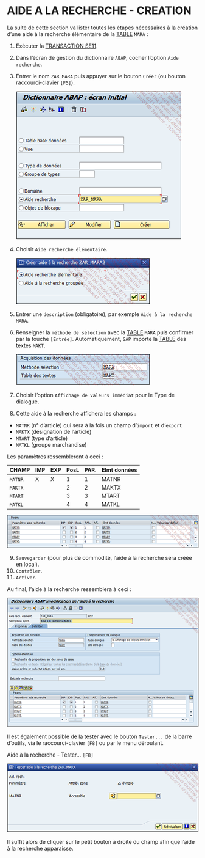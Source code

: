# **AIDE A LA RECHERCHE - CREATION**

La suite de cette section va lister toutes les étapes nécessaires à la création d’une aide à la recherche élémentaire de la [TABLE](../09_Tables_DB/01_Tables.md) `MARA` :

1. Exécuter la [TRANSACTION SE11](../22_Transactions/TCODE_SE11.md).

2. Dans l’écran de gestion du dictionnaire `ABAP`, cocher l’option `Aide recherche`.

3. Entrer le nom `ZAR_MARA` puis appuyer sur le bouton `Créer` (ou bouton raccourci-clavier `[F5]`).

   ![](../ressources/08_15_01.png)

4. Choisir `Aide recherche élémentaire`.

   ![](../ressources/08_15_02.png)

5. Entrer une `description` (obligatoire), par exemple `Aide à la recherche MARA`.

6. Renseigner la `méthode de sélection` avec la [TABLE](../09_Tables_DB/01_Tables.md) `MARA` puis confirmer par la touche `[Entrée]`. Automatiquement, `SAP` importe la [TABLE](../09_Tables_DB/01_Tables.md) des textes `MAKT`.

   ![](../ressources/08_15_03.png)

7. Choisir l’option `Affichage de valeurs immédiat` pour le Type de dialogue.

8. Cette aide à la recherche affichera les champs :

- `MATNR` (n° d’article) qui sera à la fois un champ d’`import` et d’`export`
- `MAKTX` (désignation de l’article)
- `MTART` (type d’article)
- `MATKL` (groupe marchandise)

Les paramètres ressembleront à ceci :

| CHAMP   | IMP | EXP | PosL | PAR. | Elmt données |
| ------- | --- | --- | ---- | ---- | ------------ |
| `MATNR` | X   | X   | 1    | 1    | MATNR        |
| `MAKTX` |     |     | 2    | 2    | MAKTX        |
| `MTART` |     |     | 3    | 3    | MTART        |
| `MATKL` |     |     | 4    | 4    | MATKL        |

![](../ressources/08_15_04.png)

9. `Sauvegarder` (pour plus de commodité, l’aide à la recherche sera créée en local).
10. `Contrôler`.
11. `Activer`.

Au final, l’aide à la recherche ressemblera à ceci :

![](../ressources/08_15_05.png)

Il est également possible de la tester avec le bouton `Tester...` de la barre d’outils, via le raccourci-clavier `[F8]` ou par le menu déroulant.

Aide à la recherche - Tester... `[F8]`

![](../ressources/08_15_06.png)

Il suffit alors de cliquer sur le petit bouton à droite du champ afin que l’aide à la recherche apparaisse.
